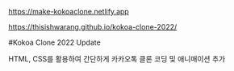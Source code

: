 https://make-kokoaclone.netlify.app

https://thisishwarang.github.io/kokoa-clone-2022/

#Kokoa Clone 2022 Update

HTML, CSS를 활용하여 간단하게 카카오톡 클론 코딩 및 애니매이션 추가
